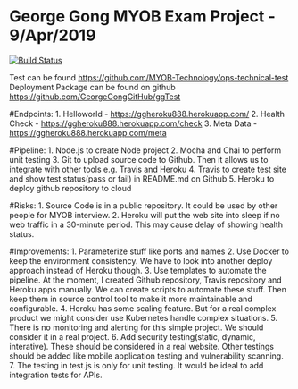 # George Gong MYOB Exam Project - 9/Apr/2019

[![Build Status](https://travis-ci.org/GeorgeGongGitHub/ggTest.svg?branch=master)](https://travis-ci.org/GeorgeGongGitHub/ggTest)

Test can be found https://github.com/MYOB-Technology/ops-technical-test
Deployment Package can be found on github https://github.com/GeorgeGongGitHub/ggTest

#Endpoints:
	1. Helloworld	- https://ggheroku888.herokuapp.com/
	2. Health Check	- https://ggheroku888.herokuapp.com/check
	3. Meta Data	- https://ggheroku888.herokuapp.com/meta

#Pipeline:
	1. Node.js to create Node project
	2. Mocha and Chai to perform unit testing
	3. Git to upload source code to Github. Then it allows us to integrate with other tools e.g. Travis and Heroku
	4. Travis to create test site and show test status(pass or fail) in README.md on Github
	5. Heroku to deploy github repository to cloud

#Risks:
	1. Source Code is in a public repository. It could be used by other people for MYOB interview.
	2. Heroku will put the web site into sleep if no web traffic in a 30-minute period. This may cause delay of showing health status.
	
#Improvements:
	1. Parameterize stuff like ports and names
	2. Use Docker to keep the environment consistency. We have to look into another deploy approach instead of Heroku though.
	3. Use templates to automate the pipeline. At the moment, I created Github repository, Travis repository and Heroku apps manually. We can create scripts to automate these stuff. Then keep them in source control tool to make it more maintainable and configurable.
	4. Heroku has some scaling feature. But for a real complex product we might consider use Kubernetes handle complex situations.
	5. There is no monitoring and alerting for this simple project. We should consider it in a real project.
	6. Add security testing(static, dynamic, interative). These should be considered in a real website. Other testings should be added like mobile application testing and vulnerability scanning.
	7. The testing in test.js is only for unit testing. It would be ideal to add integration tests for APIs. 
